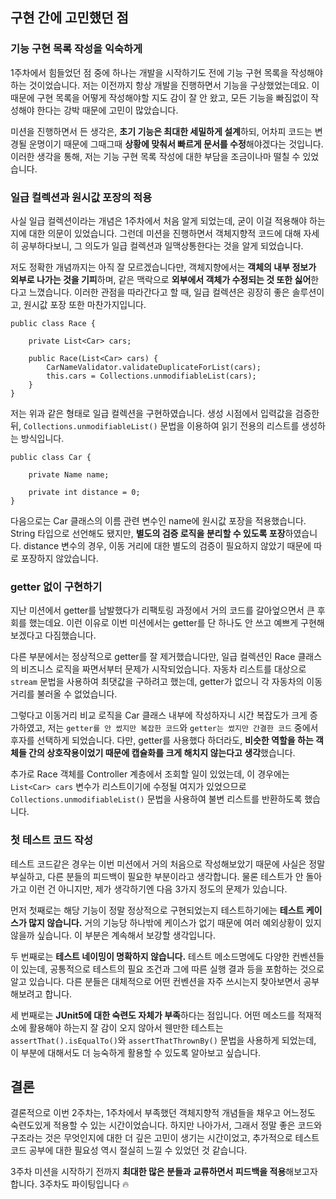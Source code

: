## 구현 간에 고민했던 점

### 기능 구현 목록 작성을 익숙하게

1주차에서 힘들었던 점 중에 하나는 개발을 시작하기도 전에 기능 구현 목록을 작성해야하는 것이었습니다. 저는 이전까지 항상 개발을 진행하면서 기능을 구상했었는데요. 이 때문에 구현 목록을 어떻게 작성해야할 지도 감이 잘 안 왔고, 모든 기능을 빠짐없이 작성해야 한다는 강박 때문에 고민이 많았습니다.

미션을 진행하면서 든 생각은, **초기 기능은 최대한 세밀하게 설계**하되, 어차피 코드는 변경될 운명이기 때문에 그때그때 **상황에 맞춰서 빠르게 문서를 수정**해야겠다는 것입니다. 이러한 생각을 통해, 저는 기능 구현 목록 작성에 대한 부담을 조금이나마 떨칠 수 있었습니다.


### 일급 컬렉션과 원시값 포장의 적용

사실 일급 컬렉션이라는 개념은 1주차에서 처음 알게 되었는데, 굳이 이걸 적용해야 하는지에 대한 의문이 있었습니다. 그런데 미션을 진행하면서 객체지향적 코드에 대해 자세히 공부하다보니, 그 의도가 일급 컬렉션과 일맥상통한다는 것을 알게 되었습니다.

저도 정확한 개념까지는 아직 잘 모르겠습니다만, 객체지향에서는 **객체의 내부 정보가 외부로 나가는 것을 기피**하며, 같은 맥락으로 **외부에서 객체가 수정되는 것 또한 싫어**한다고 느꼈습니다. 이러한 관점을 따라간다고 할 때, 일급 컬렉션은 굉장히 좋은 솔루션이고, 원시값 포장 또한 마찬가지입니다.

```
public class Race {

    private List<Car> cars;
    
    public Race(List<Car> cars) {
        CarNameValidator.validateDuplicateForList(cars);
        this.cars = Collections.unmodifiableList(cars);
    }
}
```

저는 위과 같은 형태로 일급 컬렉션을 구현하였습니다. 생성 시점에서 입력값을 검증한 뒤, `Collections.unmodifiableList()` 문법을 이용하여 읽기 전용의 리스트를 생성하는 방식입니다.

```
public class Car {

    private Name name;

    private int distance = 0;
}
```
다음으로는 Car 클래스의 이름 관련 변수인 name에 원시값 포장을 적용했습니다. String 타입으로 선언해도 됐지만, **별도의 검증 로직을 분리할 수 있도록 포장**하였습니다. distance 변수의 경우, 이동 거리에 대한 별도의 검증이 필요하지 않았기 때문에 따로 포장하지 않았습니다.

### getter 없이 구현하기

지난 미션에서 getter를 남발했다가 리팩토링 과정에서 거의 코드를 갈아엎으면서 큰 후회를 했는데요. 이런 이유로 이번 미션에서는 getter를 단 하나도 안 쓰고 예쁘게 구현해보겠다고 다짐했습니다.

다른 부분에서는 정상적으로 getter를 잘 제거했습니다만, 일급 컬렉션인 Race 클래스의 비즈니스 로직을 짜면서부터 문제가 시작되었습니다. 자동차 리스트를 대상으로 `stream` 문법을 사용하여 최댓값을 구하려고 했는데, getter가 없으니 각 자동차의 이동거리를 불러올 수 없었습니다.

그렇다고 이동거리 비교 로직을 Car 클래스 내부에 작성하자니 시간 복잡도가 크게 증가하였고, 저는 `getter를 안 썼지만 복잡한 코드`와 `getter는 썼지만 간결한 코드` 중에서 후자를 선택하게 되었습니다. 다만, getter를 사용했다 하더라도, **비슷한 역할을 하는 객체들 간의 상호작용이었기 때문에 캡슐화를 크게 해치지 않는다고 생각**했습니다.

추가로 Race 객체를 Controller 계층에서 조회할 일이 있었는데, 이 경우에는 `List<Car> cars` 변수가 리스트이기에 수정될 여지가 있었으므로 `Collections.unmodifiableList()` 문법을 사용하여 불변 리스트를 반환하도록 했습니다.


### 첫 테스트 코드 작성

테스트 코드같은 경우는 이번 미션에서 거의 처음으로 작성해보았기 때문에 사실은 정말 부실하고, 다른 분들의  피드백이 필요한 부분이라고 생각합니다. 물론 테스트가 안 돌아가고 이런 건 아니지만, 제가 생각하기엔 다음 3가지 정도의 문제가 있습니다.

먼저 첫째로는 해당 기능이 정말 정상적으로 구현되었는지 테스트하기에는 **테스트 케이스가 많지 않습니다.** 거의 기능당 하나밖에 케이스가 없기 때문에 여러 예외상황이 있지 않을까 싶습니다. 이 부분은 계속해서 보강할 생각입니다.

두 번째로는 **테스트 네이밍이 명확하지 않습니다.** 테스트 메소드명에도 다양한 컨벤션들이 있는데, 공통적으로 테스트의 필요 조건과 그에 따른 실행 결과 등을 포함하는 것으로 알고 있습니다. 다른 분들은 대체적으로 어떤 컨벤션을 자주 쓰시는지 찾아보면서 공부해보려고 합니다.

세 번째로는 **JUnit5에 대한 숙련도 자체가 부족**하다는 점입니다. 어떤 메소드를 적재적소에 활용해야 하는지 잘 감이 오지 않아서 웬만한 테스트는 `assertThat().isEqualTo()`와 `assertThatThrownBy()` 문법을 사용하게 되었는데, 이 부분에 대해서도 더 능숙하게 활용할 수 있도록 알아보고 싶습니다.


## 결론

결론적으로 이번 2주차는, 1주차에서 부족했던 객체지향적 개념들을 채우고 어느정도 숙련도있게 적용할 수 있는 시간이었습니다. 하지만 나아가서, 그래서 정말 좋은 코드와 구조라는 것은 무엇인지에 대한 더 깊은 고민이 생기는 시간이었고, 추가적으로 테스트 코드 공부에 대한 필요성 역시 절실히 느낄 수 있었던 것 같습니다.

3주차 미션을 시작하기 전까지 **최대한 많은 분들과 교류하면서 피드백을 적용**해보고자 합니다. 3주차도 파이팅입니다 🔥
